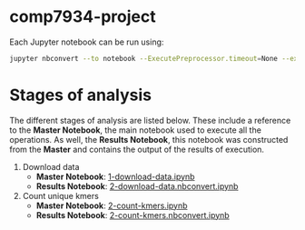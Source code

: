 # comp7934-project

Each Jupyter notebook can be run using:

```bash
jupyter nbconvert --to notebook --ExecutePreprocessor.timeout=None --execute [notebook.ipynb]
```

# Stages of analysis

The different stages of analysis are listed below. These include a reference to the **Master Notebook**, the main notebook used to execute all the operations. As well, the **Results Notebook**, this notebook was constructed from the **Master** and contains the output of the results of execution.

1. Download data
    * **Master Notebook**: [1-download-data.ipynb](1-download-data.ipynb)
    * **Results Notebook**: [2-download-data.nbconvert.ipynb](2-download-data.nbconvert.ipynb)
2. Count unique kmers
    * **Master Notebook**: [2-count-kmers.ipynb](2-count-kmers.ipynb)
    * **Results Notebook**: [2-count-kmers.nbconvert.ipynb](2-count-kmers.nbconvert.ipynb)
